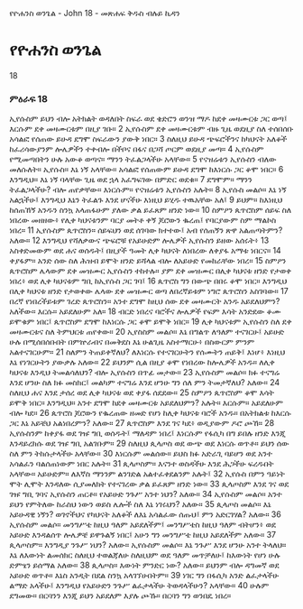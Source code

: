 ﻿
የዮሐንስ ወንጌል - John 18 - መጽሐፍ ቅዱስ ብሉይ ኪዳን
# የዮሐንስ ወንጌል
18
### ምዕራፍ 18
 ኢየሱስም ይህን ብሎ አትክልት ወዳለበት ስፍራ ወደ ቄድሮን ወንዝ ማዶ ከደቀ መዛሙርቱ ጋር ወጣ፤ እርሱም ደቀ መዛሙርቱም በዚያ ገቡ።
2  ኢየሱስም ደቀ መዛሙርቱም ብዙ ጊዜ ወደዚያ ስለ ተሰበሰቡ አሳልፎ የሰጠው ይሁዳ ደግሞ ስፍራውን ያውቅ ነበር።
3  ስለዚህ ይሁዳ ጭፍሮችንና ከካህናት አለቆች ከፈሪሳውያንም ሎሌዎችን ተቀብሎ በችቦና በፋና በጋሻ ጦርም ወደዚያ መጣ።
4  ኢየሱስም የሚመጣበትን ሁሉ አውቆ ወጣና። ማንን ትፈልጋላችሁ አላቸው።
5  የናዝሬቱን ኢየሱስን ብለው መለሱለት። ኢየሱስ። እኔ ነኝ አላቸው። አሳልፎ የሰጠውም ይሁዳ ደግሞ ከእነርሱ ጋር ቆሞ ነበር።
6  እንግዲህ። እኔ ነኝ ባላቸው ጊዜ ወደ ኋላ አፈግፍገው በምድር ወደቁ።
7  ደግሞም። ማንን ትፈልጋላችሁ? ብሎ ጠየቃቸው። እነርሱም። የናዝሬቱን ኢየሱስን አሉት።
8  ኢየሱስ መልሶ። እኔ ነኝ አልኋችሁ፤ እንግዲህ እኔን ትፈልጉ እንደ ሆናችሁ እነዚህ ይሂዱ ተዉአቸው አለ፤
9  ይህም። ከእነዚህ ከሰጠኸኝ አንዱን ስንኳ አላጠፋሁም ያለው ቃል ይፈጸም ዘንድ ነው።
10  ስምዖን ጴጥሮስም ሰይፍ ስለ ነበረው መዘዘው፥ የሊቀ ካህናቱንም ባርያ መትቶ ቀኝ ጆሮውን ቈረጠ፤ የባርያውም ስም ማልኮስ ነበረ።
11  ኢየሱስም ጴጥሮስን። ሰይፍህን ወደ ሰገባው ክተተው፤ አብ የሰጠኝን ጽዋ አልጠጣትምን? አለው።
12  እንግዲህ የሻለቃውና ጭፍሮቹ የአይሁድም ሎሌዎች ኢየሱስን ይዘው አሰሩት፥
13  አስቀድመውም ወደ ሐና ወሰዱት፤ በዚያች ዓመት ሊቀ ካህናት ለነበረው ለቀያፋ አማቱ ነበርና።
14  ቀያፋም። አንድ ሰው ስለ ሕዝብ ይሞት ዘንድ ይሻላል ብሎ ለአይሁድ የመከራቸው ነበረ።
15  ስምዖን ጴጥሮስም ሌላውም ደቀ መዝሙር ኢየሱስን ተከተሉ። ያም ደቀ መዝሙር በሊቀ ካህናቱ ዘንድ የታወቀ ነበረ፥ ወደ ሊቀ ካህናቱም ግቢ ከኢየሱስ ጋር ገባ፤
16  ጴጥሮስ ግን በውጭ በበሩ ቆሞ ነበር። እንግዲህ በሊቀ ካህናቱ ዘንድ የታወቀው ሌላው ደቀ መዝሙር ወጣ ለበረኛይቱም ነግሮ ጴጥሮስን አስገባው።
17  በረኛ የነበረችይቱም ገረድ ጴጥሮስን። አንተ ደግሞ ከዚህ ሰው ደቀ መዛሙርት አንዱ አይደለህምን? አለችው። እርሱ። አይደለሁም አለ።
18  ብርድ ነበረና ባሮችና ሎሌዎች የፍም እሳት አንድደው ቆሙ ይሞቁም ነበር፤ ጴጥሮስም ደግሞ ከእነርሱ ጋር ቆሞ ይሞቅ ነበር።
19  ሊቀ ካህናቱም ኢየሱስን ስለ ደቀ መዛሙርቱና ስለ ትምህርቱ ጠየቀው።
20  ኢየስስም መልሶ። እኔ በግልጥ ለዓለም ተናገርሁ፤ አይሁድ ሁሉ በሚሰበሰቡበት በምኵራብና በመቅደስ እኔ ሁልጊዜ አስተማርሁ፥ በስውርም ምንም አልተናገርሁም።
21  ስለምን ትጠይቀኛለህ? ለእነርሱ የተናገርሁትን የሰሙትን ጠይቅ፤ እነሆ፥ እነዚህ እኔ የነገርሁትን ያውቃሉ አለው።
22  ይህንም ሲል በዚያ ቆሞ የነበረው ከሎሌዎች አንዱ። ለሊቀ ካህናቱ እንዲህ ትመልሳለህን? ብሎ ኢየሱስን በጥፊ መታው።
23  ኢየሱስም መልሶ። ክፉ ተናግሬ እንደ ሆንሁ ስለ ክፉ መስክር፤ መልካም ተናግሬ እንደ ሆንሁ ግን ሰለ ምን ትመታኛለህ? አለው።
24  ስለዚህ ሐና እንደ ታሰረ ወደ ሊቀ ካህናቱ ወደ ቀያፋ ሰደደው።
25  ስምዖን ጴጥሮስም ቆሞ እሳት ይሞቅ ነበር። እንግዲህ። አንተ ደግሞ ከደቀ መዛሙርቱ አይደለህምን? አሉት። እርሱም። አይደለሁም ብሎ ካደ።
26  ጴጥሮስ ጆሮውን የቈረጠው ዘመድ የሆነ ከሊቀ ካህናቱ ባሮች አንዱ። በአትክልቱ ከእርሱ ጋር እኔ አይቼህ አልነበረምን? አለው።
27  ጴጥሮስም እንደ ገና ካደ፥ ወዲያውም ዶሮ ጮኸ።
28  ኢየሱስንም ከቀያፋ ወደ ገዡ ግቢ ወሰዱት፤ ማለዳም ነበረ፤ እነርሱም የፋሲካ በግ ይበሉ ዘንድ እንጂ እንዳይረክሱ ወደ ገዡ ግቢ አልገቡም።
29  ስለዚህ ጲላጦስ ወደ ውጭ ወደ እነርሱ ወጥቶ። ይህን ሰው ስለ ምን ትከሱታላችሁ አላቸው።
30  እነርሱም መልሰው። ይህስ ክፉ አድራጊ ባይሆን ወደ አንተ አሳልፈን ባልሰጠነውም ነበር አሉት።
31  ጲላጦስም። እናንተ ወስዳችሁ እንደ ሕጋችሁ ፍረዱበት አላቸው። አይሁድም። ለእኛስ ማንንም ልንገድል አልተፈቀደልንም አሉት፤
32  ኢየሱስ በምን ዓይነት ሞት ሊሞት እንዳለው ሲያመለክት የተናገረው ቃል ይፈጸም ዘንድ ነው።
33  ጲላጦስም እንደ ገና ወደ ገዡ ግቢ ገባና ኢየሱስን ጠርቶ። የአይሁድ ንጉሥ አንተ ነህን? አለው።
34  ኢየሱስም መልሶ። አንተ ይህን የምትለው ከራስህ ነውን ወይስ ሌሎች ስለ እኔ ነገሩህን? አለው።
35  ጲላጦስ መልሶ። እኔ አይሁዳዊ ነኝን? ወገኖችህና የካህናት አለቆች ለእኔ አሳልፈው ሰጡህ፤ ምን አድርገሃል? አለው።
36  ኢየሱስም መልሶ። መንግሥቴ ከዚህ ዓለም አይደለችም፤ መንግሥቴስ ከዚህ ዓለም ብትሆን፥ ወደ አይሁድ እንዳልሰጥ ሎሌዎቼ ይዋጉልኝ ነበር፤ አሁን ግን መንግሥቴ ከዚህ አይደለችም አለው።
37  ጲላጦስም። እንግዲያ ንጉሥ ነህን? አለው። ኢየሱስም መልሶ። እኔ ንጉሥ እንደ ሆንሁ አንተ ትላለህ። እኔ ለእውነት ልመሰክር ስለዚህ ተወልጃለሁ ስለዚህም ወደ ዓለም መጥቻለሁ፤ ከእውነት የሆነ ሁሉ ድምፄን ይሰማል አለው።
38  ጲላጦስ። እውነት ምንድር ነው? አለው። ይህንም ብሎ ዳግመኛ ወደ አይሁድ ወጥቶ። እኔስ አንዲት በደል ስንኳ አላገኘሁበትም።
39  ነገር ግን በፋሲካ አንድ ልፈታላችሁ ልማድ አላችሁ፤ እንግዲህ የአይሁድን ንጉሥ ልፈታላችሁ ትወዳላችሁን? አላቸው።
40  ሁሉም ደግመው። በርባንን እንጂ ይህን አይደለም እያሉ ጮኹ። በርባን ግን ወንበዴ ነበረ። 
